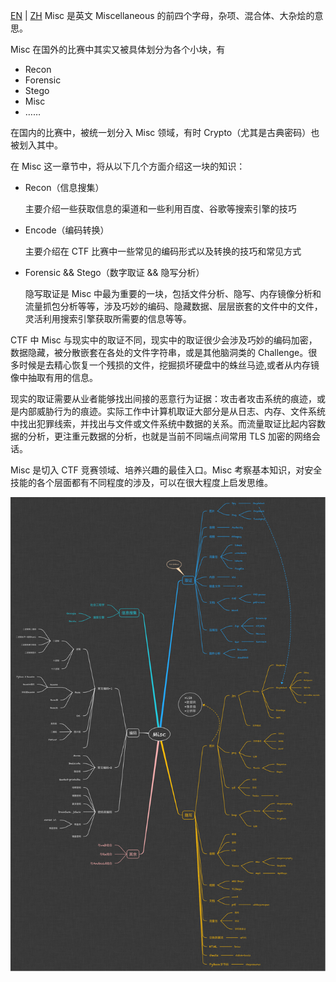 [EN](./introduction.md) | [ZH](./introduction-zh.md)
Misc 是英文 Miscellaneous 的前四个字母，杂项、混合体、大杂烩的意思。

Misc 在国外的比赛中其实又被具体划分为各个小块，有

-   Recon
-   Forensic
-   Stego
-   Misc
-   ……

在国内的比赛中，被统一划分入 Misc 领域，有时 Crypto（尤其是古典密码）也被划入其中。

在 Misc 这一章节中，将从以下几个方面介绍这一块的知识：

-   Recon（信息搜集）

    主要介绍一些获取信息的渠道和一些利用百度、谷歌等搜索引擎的技巧

-   Encode（编码转换）

    主要介绍在 CTF 比赛中一些常见的编码形式以及转换的技巧和常见方式

-   Forensic && Stego（数字取证 && 隐写分析）

    隐写取证是 Misc 中最为重要的一块，包括文件分析、隐写、内存镜像分析和流量抓包分析等等，涉及巧妙的编码、隐藏数据、层层嵌套的文件中的文件，灵活利用搜索引擎获取所需要的信息等等。

CTF 中 Misc 与现实中的取证不同，现实中的取证很少会涉及巧妙的编码加密，数据隐藏，被分散嵌套在各处的文件字符串，或是其他脑洞类的
Challenge。很多时候是去精心恢复一个残损的文件，挖掘损坏硬盘中的蛛丝马迹,或者从内存镜像中抽取有用的信息。

现实的取证需要从业者能够找出间接的恶意行为证据：攻击者攻击系统的痕迹，或是内部威胁行为的痕迹。实际工作中计算机取证大部分是从日志、内存、文件系统中找出犯罪线索，并找出与文件或文件系统中数据的关系。而流量取证比起内容数据的分析，更注重元数据的分析，也就是当前不同端点间常用 TLS 加密的网络会话。

Misc 是切入 CTF 竞赛领域、培养兴趣的最佳入口。Misc 考察基本知识，对安全技能的各个层面都有不同程度的涉及，可以在很大程度上启发思维。

![](figure/all.png)
